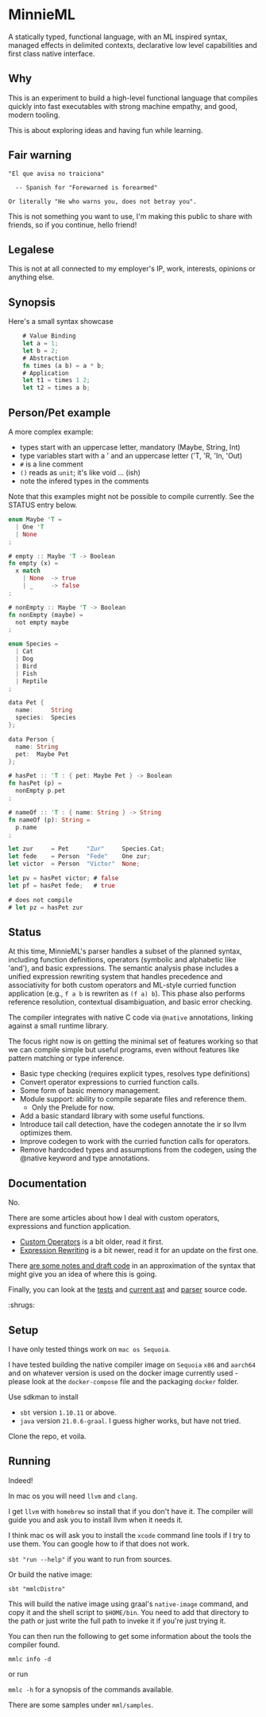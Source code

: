 # MinnieML

A statically typed, functional language, with an ML inspired syntax, managed effects in delimited contexts,
declarative low level capabilities and first class native interface.

## Why

This is an experiment to build a high-level functional language that compiles quickly into fast executables 
with strong machine empathy, and good, modern tooling.

This is about exploring ideas and having fun while learning.

## Fair warning

    "El que avisa no traiciona"

      -- Spanish for "Forewarned is forearmed"

    Or literally "He who warns you, does not betray you".

This is not something you want to use, I'm making this public to share with friends, so if you continue, hello friend!

## Legalese

This is not at all connected to my employer's IP, work, interests, opinions or anything else.

## Synopsis

Here's a small syntax showcase

```rust
    # Value Binding
    let a = 1;
    let b = 2;
    # Abstraction
    fn times (a b) = a * b;
    # Application
    let t1 = times 1 2;
    let t2 = times a b;
```

## Person/Pet example

A more complex example:

- types start with an uppercase letter, mandatory (Maybe, String, Int)
- type variables start with a ' and an uppercase letter ('T, 'R, 'In, 'Out)
- `#` is a line comment
- `()` reads as `unit`; it's like void ... (ish)
- note the infered types in the comments

Note that this examples might not be possible to compile currently.
See the STATUS entry below.

```rust
enum Maybe 'T =
  | One 'T
  | None
;

# empty :: Maybe 'T -> Boolean
fn empty (x) =
  x match
    | None  -> true
    | _     -> false
;

# nonEmpty :: Maybe 'T -> Boolean
fn nonEmpty (maybe) =
  not empty maybe
;

enum Species =
  | Cat
  | Dog
  | Bird
  | Fish
  | Reptile
;

data Pet {
  name:     String
  species:  Species
};

data Person {
  name: String
  pet:  Maybe Pet
};

# hasPet :: 'T : { pet: Maybe Pet } -> Boolean
fn hasPet (p) =
  nonEmpty p.pet
;

# nameOf :: 'T : { name: String } -> String
fn nameOf (p): String =
  p.name
;

let zur     = Pet     "Zur"     Species.Cat;
let fede    = Person  "Fede"    One zur;
let victor  = Person  "Victor"  None;

let pv = hasPet victor; # false
let pf = hasPet fede;   # true

# does not compile
# let pz = hasPet zur
```


## Status

At this time, MinnieML's parser handles a subset of the planned syntax, including function definitions, operators (symbolic and alphabetic like 'and'), and basic expressions. The semantic analysis phase includes a unified expression rewriting system that handles precedence and associativity for both custom operators and ML-style curried function application (e.g., `f a b` is rewriten as `(f a) b`). This phase also performs reference resolution, contextual disambiguation, and basic error checking.

The compiler integrates with native C code via `@native` annotations, linking against a small runtime library.

The focus right now is on getting the minimal set of features working so that we can compile simple but useful programs, 
even without features like pattern matching or type inference.

* Basic type checking (requires explicit types, resolves type definitions)
* Convert operator expressions to curried function calls.
* Some form of basic memory management.
* Module support: ability to compile separate files and reference them.
    * Only the Prelude for now.
* Add a basic standard library with some useful functions.
* Introduce tail call detection, have the codegen annotate the ir so llvm optimizes them.
* Improve codegen to work with the curried function calls for operators.
* Remove hardcoded types and assumptions from the codegen, using the @native keyword and type annotations. 

## Documentation

No.

There are some articles about how I deal with custom operators, expressions and function application.

- [Custom Operators](docs/articles/2025-02/2025-02-24-custom-operators.md) is a bit older, read it first.
- [Expression Rewriting](docs/articles/2025-04/2025-04-12-expression-rewriting.md) is a bit newer, read it for an update on the first one.

There [are some notes and draft code](docs) in an approximation of the syntax
that might give you an idea of where this is going.

Finally, you can look at the [tests](modules/mmlc-lib/src/test/scala/mml/mmlclib) and [current ast](modules/mmlc-lib/src/main/scala/mml/mmlclib/ast) and [parser](modules/mmlc-lib/src/main/scala/mml/mmlclib/parser) source code.

:shrugs:

## Setup

I have only tested things work on `mac os Sequoia`.

I have tested building the native compiler image on `Sequoia` `x86` and `aarch64` and on
whatever version is used on the docker image currently used - please look at the `docker-compose` file and the packaging `docker` folder.

Use sdkman to install

- `sbt` version `1.10.11` or above.
- `java` version `21.0.6-graal`. I guess higher works, but have not tried.

Clone the repo, et voila.

## Running

Indeed!

In mac os you will need `llvm` and `clang`.

I get `llvm` with `homebrew` so install that if you don't have it.
The compiler will guide you and ask you to install llvm when it needs it.

I think mac os will ask you to install the `xcode` command line tools
if I try to use them. You can google how to if that does not work.

`sbt "run --help"` if you want to run from sources.

Or build the native image:

`sbt "mmlcDistro"`

This will build the native image using graal's `native-image` command, and copy it and the shell script to `$HOME/bin`. You need to add that directory to the path or just write the full path to inveke it if you're just trying it.

You can then run the following to get some information about the tools the compiler found.

`mmlc info -d`

or run

`mmlc -h` for a synopsis of the commands available.

There are some samples under `mml/samples`.

